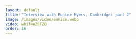 ```yaml
---
layout: default
title: "Interview with Eunice Myers, Cambridge: part 2"
image: /images/video/eunice.webp
video: whif4AZOFZ8
order: 16
---
```

